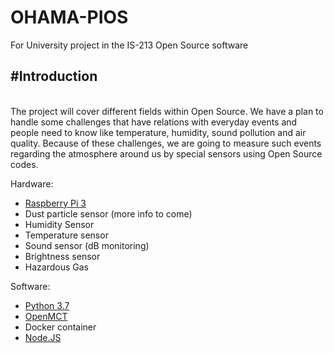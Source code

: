 # OHAMA-PIOS
For University project in the IS-213 Open Source software

<h2>#Introduction</h2><br>
The project will cover different fields within Open Source. We have a plan to handle some challenges that have relations with everyday events and people need to know like temperature, humidity, sound pollution and air quality. Because of these challenges, we are going to measure such events regarding the atmosphere around us by special sensors using Open Source codes.


Hardware:
  * <a href="https://www.raspberrypi.org/products/raspberry-pi-3-model-b/">Raspberry Pi 3</a>
  * Dust particle sensor (more info to come)
  * Humidity Sensor
  * Temperature sensor
  * Sound sensor (dB monitoring)
  * Brightness sensor
  * Hazardous Gas 

Software: 
  * <a href="https://www.python.org/downloads/release/python-372/">Python 3.7</a>
  * <a href="https://github.com/nasa/openmct">OpenMCT</a>
  * Docker container
  * <a href="https://nodejs.org/en/">Node.JS</a>
